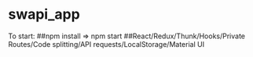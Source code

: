 # swapi_app

To start:
##npm install => 
npm start
##React/Redux/Thunk/Hooks/Private Routes/Code splitting/API requests/LocalStorage/Material UI
